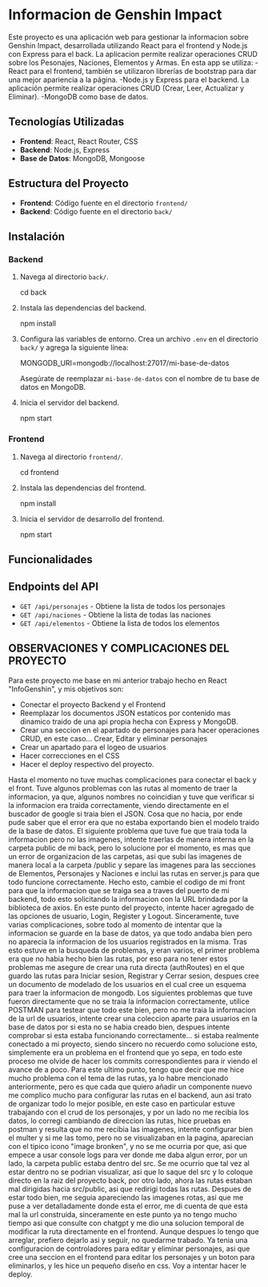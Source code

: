 # Informacion de Genshin Impact

Este proyecto es una aplicación web para gestionar la informacion sobre Genshin Impact, desarrollada utilizando React para el frontend y Node.js con Express para el back. La aplicacion permite realizar operaciones CRUD sobre los Pesonajes, Naciones, Elementos y Armas.
En esta app se utiliza:
    -React para el frontend, también se utilizaron librerías de bootstrap para dar una mejor apariencia a la página.
    -Node.js y Express para el backend. La aplicación permite realizar operaciones CRUD (Crear, Leer, Actualizar y Eliminar).
    -MongoDB como base de datos.
    
## Tecnologías Utilizadas

- **Frontend**: React, React Router, CSS
- **Backend**: Node.js, Express
- **Base de Datos**: MongoDB, Mongoose

## Estructura del Proyecto

- **Frontend**: Código fuente en el directorio `frontend/`
- **Backend**: Código fuente en el directorio `back/`

## Instalación

### Backend

1. Navega al directorio `back/`.

    cd back

2. Instala las dependencias del backend.

    npm install

3. Configura las variables de entorno. Crea un archivo `.env` en el directorio `back/` y agrega la siguiente línea:

    MONGODB_URI=mongodb://localhost:27017/mi-base-de-datos

    Asegúrate de reemplazar `mi-base-de-datos` con el nombre de tu base de datos en MongoDB.

4. Inicia el servidor del backend.

    npm start


### Frontend

1. Navega al directorio `frontend/`.

    cd frontend

2. Instala las dependencias del frontend.

    npm install

3. Inicia el servidor de desarrollo del frontend.

    npm start

## Funcionalidades



## Endpoints del API

- `GET /api/personajes` - Obtiene la lista de todos los personajes
- `GET /api/naciones` - Obtiene la lista de todas las naciones
- `GET /api/elementos` - Obtiene la lista de todos los elementos 



## OBSERVACIONES Y COMPLICACIONES DEL PROYECTO
 Para este proyecto me base en mi anterior trabajo hecho en React "InfoGenshin", y mis objetivos son:
 - Conectar el proyecto Backend y el Frontend
 - Reemplazar los documentos JSON estaticos por contenido mas dinamico traido de una api propia hecha con Express y MongoDB.
 - Crear una seccion en el apartado de personajes para hacer operaciones CRUD, en este caso... Crear, Editar y eliminar personajes
 - Crear un apartado para el logeo de usuarios
 - Hacer correcciones en el CSS
 - Hacer el deploy respectivo del proyecto.

 Hasta el momento no tuve muchas complicaciones para conectar el back y el front. Tuve algunos problemas con las rutas al momento de traer la informacion, ya que, algunos nombres no coincidian y tuve que verificar si la informacion era traida correctamente, viendo directamente en el buscador de google si traia bien el JSON. Cosa que no hacia, por ende pude saber que el error era que no estaba exportando bien el modelo traido de la base de datos.
El siguiente problema que tuve fue que traia toda la informacion pero no las imagenes, intente traerlas de manera interna en la carpeta public de mi back, pero lo solucione por el momento, es mas que un error de organizacion de las carpetas, asi que subi las imagenes de manera local a la carpeta /public y separe las imagenes para las secciones de Elementos, Personajes y Naciones e inclui las rutas en server.js para que todo funcione correctamente. Hecho esto, cambie el codigo de mi front para que la informacion que se traiga sea a traves del puerto de mi backend, todo esto solicitando la informacion con la URL brindada por la biblioteca de axios.
 En este punto del proyecto, intente hacer agregado de las opciones de usuario, Login, Register y Logout. Sinceramente, tuve varias complicaciones, sobre todo al momento de intentar que la informacion se guarde en la base de datos, ya que todo andaba bien pero no aparecia la informacion de los usuarios registrados en la misma. Tras esto estuve en la busqueda de problemas, y eran varios, el primer problema era que no habia hecho bien las rutas, por eso para no tener estos problemas me asegure de crear una ruta directa (authRoutes) en el que guardo las rutas para Iniciar sesion, Registrar y Cerrar sesion, despues cree un documento de modelado de los usuarios en el cual cree un esquema para traer la informacion de mongodb. Los siguientes problemas que tuve fueron directamente que no se traia la informacion correctamente, utilice POSTMAN para testear que todo este bien, pero no me traia la informacion de la url de usuarios, intente crear una coleccion aparte para usuarios en la base de datos por si esta no se habia creado bien, despues intente comprobar si esta estaba funcionando correctamente... si estaba realmente conectado a mi proyecto, siendo sincero no recuerdo como solucione esto, simplemente era un problema en el frontend que yo sepa, en todo este proceso me olvide de hacer los commits correspondientes para ir viendo el avance de a poco.
 Para este ultimo punto, tengo que decir que me hice mucho problema con el tema de las rutas, ya lo habre mencionado anteriormente, pero es que cada que quiero añadir un componente nuevo me complico mucho para configurar las rutas en el backend, aun asi trato de organizar todo lo mejor posible, en este caso en particular estuve trabajando con el crud de los personajes, y por un lado no me recibia los datos, lo corregi cambiando de direccion las rutas, hice pruebas en postman y resulta que no me recibia las imagenes, intente configurar bien el multer y si me las tomo, pero no se visualizaban en la pagina, aparecian con el tipico icono "image bronken", y no se me ocurria por que, asi que empece a usar console logs para ver donde me daba algun error, por un lado, la carpeta public estaba dentro del src. Se me ocurrio que tal vez al estar dentro no se podrian visualizar, asi que lo saque del src y lo coloque directo en la raiz del proyecto back, por otro lado, ahora las rutas estaban mal dirigidas hacia src/public, asi que redirigi todas las rutas. Despues de estar todo bien, me seguia apareciendo las imagenes rotas, asi que me puse a ver detalladamente donde esta el error, me di cuenta de que esta mal la url construida, sinceramente en este punto ya no tengo mucho tiempo asi que consulte con chatgpt y me dio una solucion temporal de modificar la ruta directamente en el frontend. Aunque despues lo tengo que arreglar, prefiero dejarlo asi y seguir, no quedarme trabado.
  Ya tenia una configuracion de controladores para editar y eliminar personajes, asi que cree una seccion en el frontend para editar los personajes y un boton para eliminarlos, y les hice un pequeño diseño en css.
  Voy a intentar hacer le deploy.
  